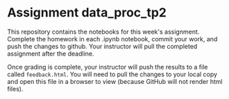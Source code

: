 # Assignment data_proc_tp2

This repository contains the notebooks for this week's assignment. Complete
the homework in each .ipynb notebook, commit your work, and push the changes
to github. Your instructor will pull the completed assignment after the
deadline.

Once grading is complete, your instructor will push the results to a file
called `feedback.html`. You will need to pull the changes to your local copy
and open this file in a browser to view (because GitHub will not render html 
files).
